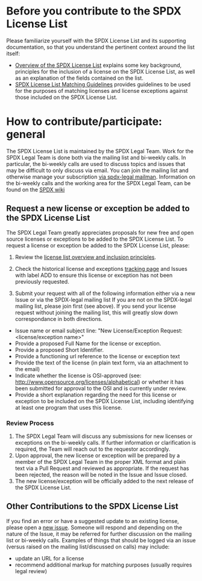 # Before you contribute to the SPDX License List
Please familiarize yourself with the SPDX License List and its supporting documentation, so that you understand the pertinent context around the list itself:
* [Overview of the SPDX License List](https://spdx.org/spdx-license-list/license-list-overview) explains some key background, principles for the inclusion of a license on the SPDX License List, as well as an explanation of the fields contained on the list.
* [SPDX License List Matching Guidelines](https://spdx.org/spdx-license-list/matching-guidelines) provides guidelines to be used for the purposes of matching licenses and license exceptions against those included on the SPDX License List. 

# How to contribute/participate: general
The SPDX License List is maintained by the SPDX Legal Team. Work for the SPDX Legal Team is done both via the mailing list and bi-weekly calls. In particular, the bi-weekly calls are used to discuss topics and issues that may be difficult to only discuss via email.
You can join the mailing list and otherwise manage your subscription [via spdx-legal mailman](https://lists.spdx.org/mailman/listinfo/spdx-legal). Information on the bi-weekly calls and the working area for the SPDX Legal Team, can be found on the [SPDX wiki](https://wiki.spdx.org/view/Legal_Team)

## Request a new license or exception be added to the SPDX License List
The SPDX Legal Team greatly appreciates proposals for new free and open source licenses or exceptions to be added to the SPDX License List.  To request a license or exception be added to the SPDX License List, please:

1.  Review the [license list overview and inclusion principles](https://spdx.org/spdx-license-list/license-list-overview).

2.  Check the historical license and exceptions [tracking page](https://docs.google.com/spreadsheets/d/11AKxLBoN_VXM32OmDTk2hKeYExKzsnPjAVM7rLstQ8s/edit?pli=1#gid=695212681) and Issues with label ADD to ensure this license or exception has not been previously requested. 

3. Submit your request with all of the following information either via a new Issue or via the SPDX-legal mailing list
If you are not on the SPDX-legal mailing list, please join first (see above). If you send your license request without joining the mailing list, this will greatly slow down correspondance in both directions.

* Issue name or email subject line: "New License/Exception Request: <license/exception name>" 
* Provide a proposed Full Name for the license or exception.
* Provide a proposed Short Identifier.
* Provide a functioning url reference to the license or exception text
* Provide the text of the license (in plain text form, via an attachment to the email) 
* Indicate whether the license is OSI-approved (see: http://www.opensource.org/licenses/alphabetical) or whether it has been submitted for approval to the OSI and is currently under review.
* Provide a short explanation regarding the need for this license or exception to be included on the SPDX License List, including identifying at least one program that uses this license.

### Review Process
1. The SPDX Legal Team will discuss any submissions for new licenses or exceptions on the bi-weekly calls. If further information or clarification is required, the Team will reach out to the requestor accordingly.
2. Upon approval, the new license or exception will be prepared by a member of the SPDX Legal Team in the proper XML format and plain text via a Pull Request and reviewed as appropriate. If the request has been rejected, the reason will be noted in the Issue and Issue closed.
3. The new license/exception will be officially added to the next release of the SPDX License List.

## Other Contributions to the SPDX License List
If you find an error or have a suggested update to an existing license, please open a [new issue](https://github.com/spdx/license-list-XML/issues/new). Someone will respond and depending on the nature of the Issue, it may be referred for further discussion on the mailing list or bi-weekly calls. Examples of things that should be logged via an issue (versus raised on the mailing list/discussed on calls) may include:
* update an URL for a license
* recommend additional markup for matching purposes (usually requires legal review)
